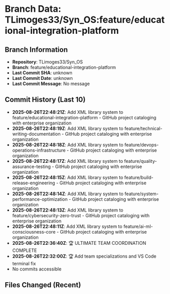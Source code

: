 # Branch Data: TLimoges33/Syn_OS:feature/educational-integration-platform

## Branch Information
- **Repository**: TLimoges33/Syn_OS
- **Branch**: feature/educational-integration-platform
- **Last Commit SHA**: unknown
- **Last Commit Date**: unknown
- **Last Commit Message**: No message

## Commit History (Last 10)
- **2025-08-26T22:48:21Z**: Add XML library system to feature/educational-integration-platform - GitHub project cataloging with enterprise organization
- **2025-08-26T22:48:19Z**: Add XML library system to feature/technical-writing-documentation - GitHub project cataloging with enterprise organization
- **2025-08-26T22:48:18Z**: Add XML library system to feature/devops-operations-infrastructure - GitHub project cataloging with enterprise organization
- **2025-08-26T22:48:17Z**: Add XML library system to feature/quality-assurance-testing - GitHub project cataloging with enterprise organization
- **2025-08-26T22:48:15Z**: Add XML library system to feature/build-release-engineering - GitHub project cataloging with enterprise organization
- **2025-08-26T22:48:14Z**: Add XML library system to feature/system-performance-optimization - GitHub project cataloging with enterprise organization
- **2025-08-26T22:48:13Z**: Add XML library system to feature/cybersecurity-zero-trust - GitHub project cataloging with enterprise organization
- **2025-08-26T22:48:11Z**: Add XML library system to feature/ai-ml-consciousness-core - GitHub project cataloging with enterprise organization
- **2025-08-26T22:36:40Z**: 🏆 ULTIMATE TEAM COORDINATION COMPLETE
- **2025-08-26T22:32:00Z**: 🏆 Add team specializations and VS Code terminal fix
- No commits accessible

## Files Changed (Recent)
